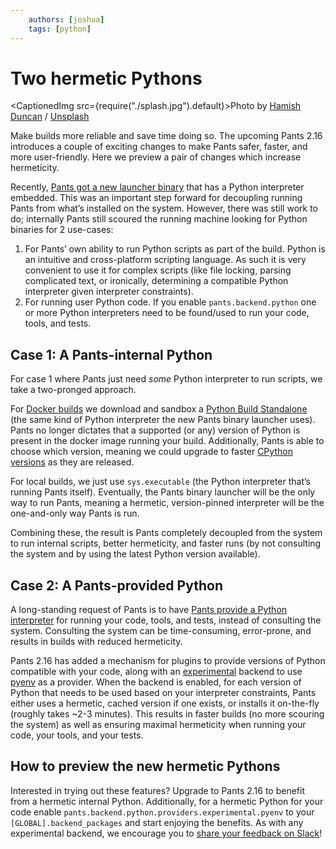 ```yaml
---
    authors: [joshua]
    tags: [python]
---
```


# Two hermetic Pythons

<CaptionedImg src={require("./splash.jpg").default}>Photo by [Hamish Duncan](https://unsplash.com/@hambourine?utm_source=ghost&utm_medium=referral&utm_campaign=api-credit) / [Unsplash](https://unsplash.com/?utm_source=ghost&utm_medium=referral&utm_campaign=api-credit)</CaptionedImg>

Make builds more reliable and save time doing so. The upcoming Pants 2.16 introduces a couple of exciting changes to make Pants safer, faster, and more user-friendly. Here we preview a pair of changes which increase hermeticity.

<!--truncate-->

Recently, [Pants got a new launcher binary](__GHOST_URL__/the-pants-launcher-binary-a-much-simpler-way-to-install-and-run-pants/) that has a Python interpreter embedded. This was an important step forward for decoupling running Pants from what’s installed on the system. However, there was still work to do; internally Pants still scoured the running machine looking for Python binaries for 2 use-cases:

1.  For Pants’ own ability to run Python scripts as part of the build. Python is an intuitive and cross-platform scripting language. As such it is very convenient to use it for complex scripts (like file locking, parsing complicated text, or ironically, determining a compatible Python interpreter given interpreter constraints).
2.  For running user Python code. If you enable `pants.backend.python` one or more Python interpreters need to be found/used to run your code, tools, and tests.

## Case 1: A Pants-internal Python

For case 1 where Pants just need _some_ Python interpreter to run scripts, we take a two-pronged approach.

For [Docker builds](__GHOST_URL__/pants-2-15/) we download and sandbox a [Python Build Standalone](https://gregoryszorc.com/docs/python-build-standalone/main/?ref=blog.pantsbuild.org) (the same kind of Python interpreter the new Pants binary launcher uses). Pants no longer dictates that a supported (or any) version of Python is present in the docker image running your build. Additionally, Pants is able to choose which version, meaning we could upgrade to faster [CPython versions](https://github.com/markshannon/faster-cpython/blob/master/plan.md) as they are released.

For local builds, we just use `sys.executable` (the Python interpreter that’s running Pants itself). Eventually, the Pants binary launcher will be the only way to run Pants, meaning a hermetic, version-pinned interpreter will be the one-and-only way Pants is run.

Combining these, the result is Pants completely decoupled from the system to run internal scripts, better hermeticity, and faster runs (by not consulting the system and by using the latest Python version available).

## Case 2: A Pants-provided Python

A long-standing request of Pants is to have [Pants provide a Python interpreter](https://github.com/pantsbuild/pants/issues/10447) for running your code, tools, and tests, instead of consulting the system. Consulting the system can be time-consuming, error-prone, and results in builds with reduced hermeticity.

Pants 2.16 has added a mechanism for plugins to provide versions of Python compatible with your code, along with an [experimental](__GHOST_URL__/quick-feedback-on-new-features-via-experimental-backends/) backend to use [pyenv](https://github.com/pyenv/pyenv) as a provider. When the backend is enabled, for each version of Python that needs to be used based on your interpreter constraints, Pants either uses a hermetic, cached version if one exists, or installs it on-the-fly (roughly takes ~2-3 minutes). This results in faster builds (no more scouring the system) as well as ensuring maximal hermeticity when running your code, your tools, and your tests.

## How to preview the new hermetic Pythons

Interested in trying out these features? Upgrade to Pants 2.16 to benefit from a hermetic internal Python. Additionally, for a hermetic Python for your code enable `pants.backend.python.providers.experimental.pyenv` to your `[GLOBAL].backend_packages` and start enjoying the benefits. As with any experimental backend, we encourage you to [share your feedback on Slack](https://www.pantsbuild.org/docs/getting-help?ref=blog.pantsbuild.org)!